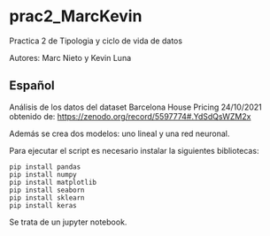 # prac2_MarcKevin
Practica 2 de Tipologia y ciclo de vida de datos

Autores: Marc Nieto y Kevin Luna

## Español
Análisis de los datos del dataset Barcelona House Pricing 24/10/2021 obtenido de: https://zenodo.org/record/5597774#.YdSdQsWZM2x

Además se crea dos modelos: uno lineal y una red neuronal.

Para ejecutar el script es necesario instalar la siguientes bibliotecas:
```
pip install pandas
pip install numpy
pip install matplotlib 
pip install seaborn
pip install sklearn
pip install keras

```

Se trata de un jupyter notebook.

